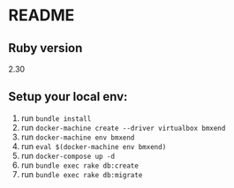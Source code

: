 # README

## Ruby version
2.30

## Setup your local env:
1. run `bundle install`
2. run `docker-machine create --driver virtualbox bmxend`
3. run `docker-machine env bmxend`
4. run `eval $(docker-machine env bmxend)`
5. run `docker-compose up -d`
6. run `bundle exec rake db:create`
7. run `bundle exec rake db:migrate`

